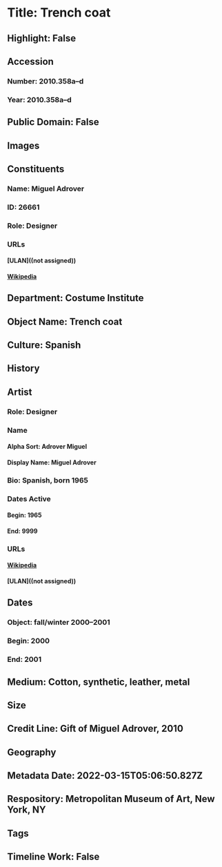 # Title: Trench coat
## Highlight: False
## Accession
### Number: 2010.358a–d
### Year: 2010.358a–d
## Public Domain: False
## Images
## Constituents
### Name: Miguel Adrover
### ID: 26661
### Role: Designer
### URLs
#### [ULAN]((not assigned))
#### [Wikipedia](https://www.wikidata.org/wiki/Q21999741)
## Department: Costume Institute
## Object Name: Trench coat
## Culture: Spanish
## History
## Artist
### Role: Designer
### Name
#### Alpha Sort: Adrover Miguel
#### Display Name: Miguel Adrover
### Bio: Spanish, born 1965
### Dates Active
#### Begin: 1965
#### End: 9999
### URLs
#### [Wikipedia](https://www.wikidata.org/wiki/Q21999741)
#### [ULAN]((not assigned))
## Dates
### Object: fall/winter 2000–2001
### Begin: 2000
### End: 2001
## Medium: Cotton, synthetic, leather, metal
## Size
## Credit Line: Gift of Miguel Adrover, 2010
## Geography
## Metadata Date: 2022-03-15T05:06:50.827Z
## Respository: Metropolitan Museum of Art, New York, NY
## Tags
## Timeline Work: False